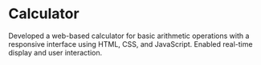 # Calculator
Developed a web-based calculator for basic arithmetic operations with a responsive interface using HTML, CSS, and JavaScript. Enabled real-time display and user interaction.
